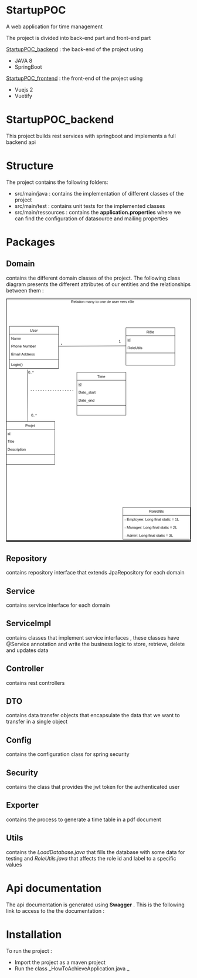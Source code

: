 # StartupPOC 

A web application for time management  

The project is divided into back-end part and front-end part  


[StartupPOC_backend](https://github.com/TahaAlamiIdrissi/StartupPOC_backend) : the back-end of the project using 
 
 - JAVA 8
 - SpringBoot
 
[StartupPOC_frontend](https://github.com/TahaAlamiIdrissi/StartupPOC_frontend) : the front-end of the project using 
 
 - Vuejs 2
 - Vuetify 
 
# StartupPOC_backend

This project builds rest services with springboot and implements a full backend api 

# Structure
The project contains the following folders: 

- src/main/java : contains the implementation of  different classes  of the project
- src/main/test : contains unit tests for the implemented classes
- src/main/ressources : contains the __application.properties__ where we can find the configuration of  datasource and mailing properties

# Packages 

## Domain
contains the different domain classes of the project. The following class diagram presents the different attributes of our entities and the relationships between them :  

![](poc_class_diagram.png)

## Repository 
contains repository interface that extends JpaRepository for each domain 

## Service
contains service interface for each domain 

## ServiceImpl
contains classes that implement service interfaces , these classes have @Service annotation and write the business logic to store, retrieve, delete and updates data

## Controller
contains rest controllers

## DTO 
contains data transfer objects that encapsulate the data that we want to transfer in a single object

## Config
contains the configuration class for spring security

## Security
contains the class that provides the jwt token for the authenticated  user

## Exporter 
contains the process to generate a time table in a pdf document

## Utils
contains the _LoadDatabase.java_ that fills the database with some data for testing  and _RoleUtils.java_ that affects the role id and label to a specific values

# Api documentation

The api documentation is generated using __Swagger__ . 
This is the following link to access to the the documentation : 

# Installation 

To run the project  : 

- Import the project as a maven project 
- Run the class _HowToAchieveApplication.java _ 



 
 




